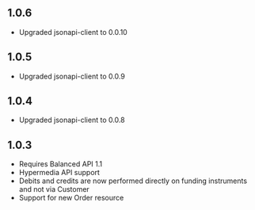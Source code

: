 ## 1.0.6

* Upgraded jsonapi-client to 0.0.10


## 1.0.5

* Upgraded jsonapi-client to 0.0.9


## 1.0.4

* Upgraded jsonapi-client to 0.0.8


## 1.0.3

* Requires Balanced API 1.1
* Hypermedia API support
* Debits and credits are now performed directly on funding instruments and not via Customer
* Support for new Order resource